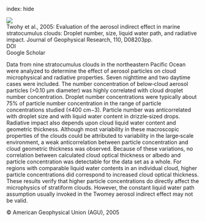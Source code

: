 index: hide

<div class="Citation">
    <div class="Citation-thumb CitationThumb-linked"  data-href="https://doi.org/10.1029/2004jd005116">
      <img src="https://static.claimspace.cloud/climate-study-static/refs/thumbs/7/Twohy_et_al_2005-thumb.png" />
    </div>

  <div class="Citation-body">
    <div class="Citation-text">Twohy et al., 2005: Evaluation of the aerosol indirect effect in marine stratocumulus clouds: Droplet number, size, liquid water path, and radiative impact. <span class="Article-journal">Journal of Geophysical Research, </span><span class="Article-volume">110, </span>D08203pp.</div>
    <div class="Citation-links">
      <div class="CitationLink" data-href="https://doi.org/10.1029/2004jd005116">
        <div class="CitationLink-icon CitationLink-Doi"></div>
        <div class="CitationLink-text">DOI</div>
      </div>
      <div class="CitationLink" data-href="https://scholar.google.com/scholar?q=10.1029/2004jd005116">
        <div class="CitationLink-icon CitationLink-Scholar"></div>
        <div class="CitationLink-text">Google Scholar</div>
      </div>
    </div>
  </div>
</div>

Data from nine stratocumulus clouds in the northeastern Pacific Ocean were analyzed to determine the effect of aerosol particles on cloud microphysical and radiative properties. Seven nighttime and two daytime cases were included. The number concentration of below‐cloud aerosol particles (>0.10 μm diameter) was highly correlated with cloud droplet number concentration. Droplet number concentrations were typically about 75% of particle number concentration in the range of particle concentrations studied (≤400 cm−3). Particle number was anticorrelated with droplet size and with liquid water content in drizzle‐sized drops. Radiative impact also depends upon cloud liquid water content and geometric thickness. Although most variability in these macroscopic properties of the clouds could be attributed to variability in the large‐scale environment, a weak anticorrelation between particle concentration and cloud geometric thickness was observed. Because of these variations, no correlation between calculated cloud optical thickness or albedo and particle concentration was detectable for the data set as a whole. For regions with comparable liquid water contents in an individual cloud, higher particle concentrations did correspond to increased cloud optical thickness. These results verify that higher particle concentrations do directly affect the microphysics of stratiform clouds. However, the constant liquid water path assumption usually invoked in the Twomey aerosol indirect effect may not be valid.

<div class="Citation-copy">
&copy; American Geophysical Union (AGU), 2005
</div>